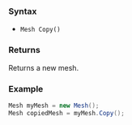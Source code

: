 ### Syntax

- `Mesh Copy()`

### Returns

Returns a new mesh.

### Example

```csharp
Mesh myMesh = new Mesh();
Mesh copiedMesh = myMesh.Copy();
```